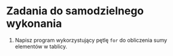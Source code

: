 # Zadania do samodzielnego wykonania

1. Napisz program wykorzystujący pętlę `for` do obliczenia sumy elementów w tablicy.
